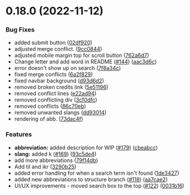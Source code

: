 # 0.18.0 (2022-11-12)


### Bug Fixes

* added submit button ([02df920](https://github.com/rupali-codes/Abbreve/commit/02df9204cd353cc16dcf636355e5d198d1e54e0b))
* adjusted merge conflict. ([9cc0844](https://github.com/rupali-codes/Abbreve/commit/9cc0844980140aee9f2a49c06cf7b93677becd59))
* adjusted mobile margin top for scroll button ([762a6d7](https://github.com/rupali-codes/Abbreve/commit/762a6d7012df32f7ceb2bf237ebd4edd5e1962f6))
* Change letter and add word in README ([#144](https://github.com/rupali-codes/Abbreve/issues/144)) ([aac3d6c](https://github.com/rupali-codes/Abbreve/commit/aac3d6c6533044dfc8d82d7c4a945a7c8c1f042f))
* error doesn't show up on search ([7f8a34c](https://github.com/rupali-codes/Abbreve/commit/7f8a34c0955494defdb69494bc05dc534e41c89c))
* fixed merge conflicts ([6a2f829](https://github.com/rupali-codes/Abbreve/commit/6a2f829cb42c7bab01f27218b777d8f0fb4adc53))
* fixed navbar background ([d93d6d2](https://github.com/rupali-codes/Abbreve/commit/d93d6d27a568c001f178c5011c805fa0d2b18142))
* removed broken credits link ([5e51196](https://github.com/rupali-codes/Abbreve/commit/5e51196da3b473198b54b8a00950c6a6386dd6a9))
* removed conflict lines ([e22ad94](https://github.com/rupali-codes/Abbreve/commit/e22ad94c9398832060d8b582cb80ccb46ee701cc))
* removed conflicting div ([3cf0dfc](https://github.com/rupali-codes/Abbreve/commit/3cf0dfc6c865475c3aa7572d9280e7e315783ebe))
* removed conflicts ([86c70eb](https://github.com/rupali-codes/Abbreve/commit/86c70ebaa283dbd5aeefed239946f67d894f29d2))
* removed unwanted slangs ([dd93014](https://github.com/rupali-codes/Abbreve/commit/dd930148bd01427f9aa3bc3858d27b118d6443a4))
* rendering of abb. ([73dac4f](https://github.com/rupali-codes/Abbreve/commit/73dac4f24ee7eee21c1d8205940f6a2b78e66504))


### Features

* **abbreviation:** added description for WIP ([#179](https://github.com/rupali-codes/Abbreve/issues/179)) ([cbeabcc](https://github.com/rupali-codes/Abbreve/commit/cbeabcc4369ed3bf120690483eb3dc43242a0537))
* **slang:** added k ([#169](https://github.com/rupali-codes/Abbreve/issues/169)) ([93c5de4](https://github.com/rupali-codes/Abbreve/commit/93c5de4d8220e988c419c54140bea3e753f7700b))
* add more abbreviations ([79f14db](https://github.com/rupali-codes/Abbreve/commit/79f14db3ad37a6f1dc73be9b77f28e48b570a0fb))
* Add til and ikr ([3290b25](https://github.com/rupali-codes/Abbreve/commit/3290b251bd1450ca7b2e2834a8422b9f08b23493))
* added error handling for when a search term isn't found ([1de3427](https://github.com/rupali-codes/Abbreve/commit/1de34272020e34b4708fc853b0851d165c507a89))
* added new abbreviations to structure branch ([#118](https://github.com/rupali-codes/Abbreve/issues/118)) ([aa7cae2](https://github.com/rupali-codes/Abbreve/commit/aa7cae2c0936caf44eb9785304321703a4cd9aad))
* UI/UX improvements - moved search box to the top ([#122](https://github.com/rupali-codes/Abbreve/issues/122)) ([0031b16](https://github.com/rupali-codes/Abbreve/commit/0031b160f91cc3906d9fd6ed91bed6f66141276a))



